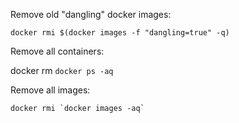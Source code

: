 Remove old "dangling" docker images:

    docker rmi $(docker images -f "dangling=true" -q)

Remove all containers:

   docker rm `docker ps -aq`

Remove all images:

    docker rmi `docker images -aq`


